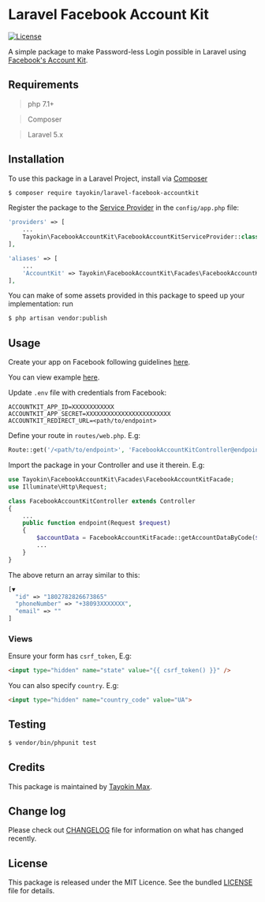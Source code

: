 # Laravel Facebook Account Kit
[![License](http://img.shields.io/:license-mit-blue.svg)](https://github.com/andela-sakande/PotatoORM/blob/master/LICENSE)

A simple package to make Password-less Login possible in Laravel using [Facebook's Account Kit](https://developers.facebook.com/docs/accountkit).

## Requirements
>php 7.1+

>Composer

>Laravel 5.x

## Installation
To use this package in a Laravel Project, install via [Composer](https://getcomposer.org/)
```bash
$ composer require tayokin/laravel-facebook-accountkit
```
Register the package to the [Service Provider](https://laravel.com/docs/master/providers) in the `config/app.php` file:
```php
'providers' => [
    ...
    Tayokin\FacebookAccountKit\FacebookAccountKitServiceProvider::class,
],

'aliases' => [
    ...
    'AccountKit' => Tayokin\FacebookAccountKit\Facades\FacebookAccountKitFacade::class,
],
```
You can make of some assets provided in this package to speed up your implementation:
run
```bash
$ php artisan vendor:publish
```

## Usage
Create your app on Facebook following guidelines [here](https://developers.facebook.com/docs/accountkit).

You can view example [here](https://m.dotdev.co/implementing-account-kit-in-laravel-a40fbce516ad).

Update `.env` file with credentials from Facebook:
```env
ACCOUNTKIT_APP_ID=XXXXXXXXXXXX
ACCOUNTKIT_APP_SECRET=XXXXXXXXXXXXXXXXXXXXXXXX
ACCOUNTKIT_REDIRECT_URL=<path/to/endpoint>
```

Define your route in `routes/web.php`. E.g:
```php
Route::get('/<path/to/endpoint>', 'FacebookAccountKitController@endpoint');
```

Import the package in your Controller and use it therein. E.g:
```php
use Tayokin\FacebookAccountKit\Facades\FacebookAccountKitFacade;
use Illuminate\Http\Request;

class FacebookAccountKitController extends Controller
{
    ...
    public function endpoint(Request $request)
    {
        $accountData = FacebookAccountKitFacade::getAccountDataByCode($request->get('code'));
        ...
    }
}
```
The above return an array similar to this:
```php
[▼
  "id" => "1802782826673865"
  "phoneNumber" => "+38093XXXXXXX",
  "email" => ""
]
```

### Views

Ensure your form has `csrf_token`, E.g:
```html
<input type="hidden" name="state" value="{{ csrf_token() }}" />
```

You can also specify `country`. E.g:
```html
<input type="hidden" name="country_code" value="UA">
```

## Testing

``` bash
$ vendor/bin/phpunit test
```

## Credits

This package is maintained by [Tayokin Max](tayokin.max@gmail.com).

## Change log

Please check out [CHANGELOG](CHANGELOG.md) file for information on what has changed recently.

## License

This package is released under the MIT Licence. See the bundled [LICENSE](LICENSE.md) file for details.
